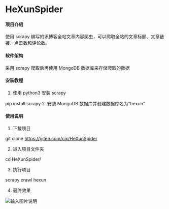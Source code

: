 # HeXunSpider

#### 项目介绍
使用 scrapy 编写的讯博客全站文章内容爬虫，可以爬取全站的文章标题、文章链接、点击数和评论数。

#### 软件架构
采用 scrapy 爬取后再使用 MongoDB 数据库来存储爬取的数据


#### 安装教程

1. 使用 python3 安装 scrapy 

pip install scrapy
2. 安装 MongoDB 数据库并创建数据库名为"hexun"

#### 使用说明

1. 下载项目

git clone https://gitee.com/cix/HeXunSpider

2. 进入项目文件夹

cd HeXunSpider/

3. 执行项目

scrapy crawl hexun

4. 最终效果

![输入图片说明](https://images.gitee.com/uploads/images/2018/0911/170557_616c0967_1577043.png "Snip20180911_18.png")